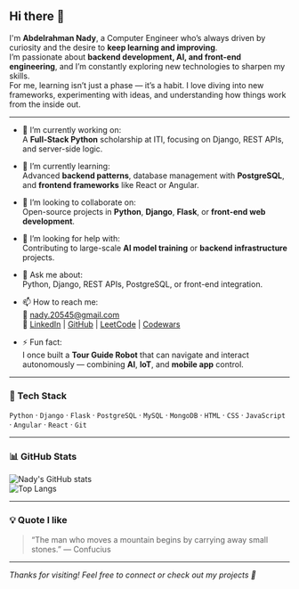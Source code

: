 ## Hi there 👋

I'm **Abdelrahman Nady**, a Computer Engineer who’s always driven by curiosity and the desire to **keep learning and improving**.  
I’m passionate about **backend development, AI, and front-end engineering**, and I’m constantly exploring new technologies to sharpen my skills.  
For me, learning isn’t just a phase — it’s a habit. I love diving into new frameworks, experimenting with ideas, and understanding how things work from the inside out.

---

- 🔭 I’m currently working on:  
  A **Full-Stack Python** scholarship at ITI, focusing on Django, REST APIs, and server-side logic.

- 🌱 I’m currently learning:  
  Advanced **backend patterns**, database management with **PostgreSQL**, and **frontend frameworks** like React or Angular.

- 👯 I’m looking to collaborate on:  
  Open-source projects in **Python**, **Django**, **Flask**, or **front-end web development**.

- 🤔 I’m looking for help with:  
  Contributing to large-scale **AI model training** or **backend infrastructure** projects.

- 💬 Ask me about:  
  Python, Django, REST APIs, PostgreSQL, or front-end integration.

- 📫 How to reach me:  
  📧 [nady.20545@gmail.com](mailto:nady.20545@gmail.com)  
  🔗 [LinkedIn](https://www.linkedin.com/in/abdelrahman-nady-02576424a/) | [GitHub](https://github.com/Abdo-Nady) | [LeetCode](https://leetcode.com/u/abdo-nady/) | [Codewars](https://www.codewars.com/users/Abdo-Nady)

- ⚡ Fun fact:  
  I once built a **Tour Guide Robot** that can navigate and interact autonomously — combining **AI**, **IoT**, and **mobile app** control.

---

### 🧰 Tech Stack
`Python` · `Django` · `Flask` · `PostgreSQL` · `MySQL` · `MongoDB` · `HTML` · `CSS` · `JavaScript` · `Angular` · `React` · `Git`

---

### 📊 GitHub Stats
![Nady's GitHub stats](https://github-readme-stats.vercel.app/api?username=Abdo-Nady&show_icons=true&theme=tokyonight&count_private=true)  
![Top Langs](https://github-readme-stats.vercel.app/api/top-langs/?username=Abdo-Nady&layout=compact&theme=tokyonight)

---

### 💡 Quote I like
> “The man who moves a mountain begins by carrying away small stones.” — Confucius

---

*Thanks for visiting! Feel free to connect or check out my projects 🚀*
